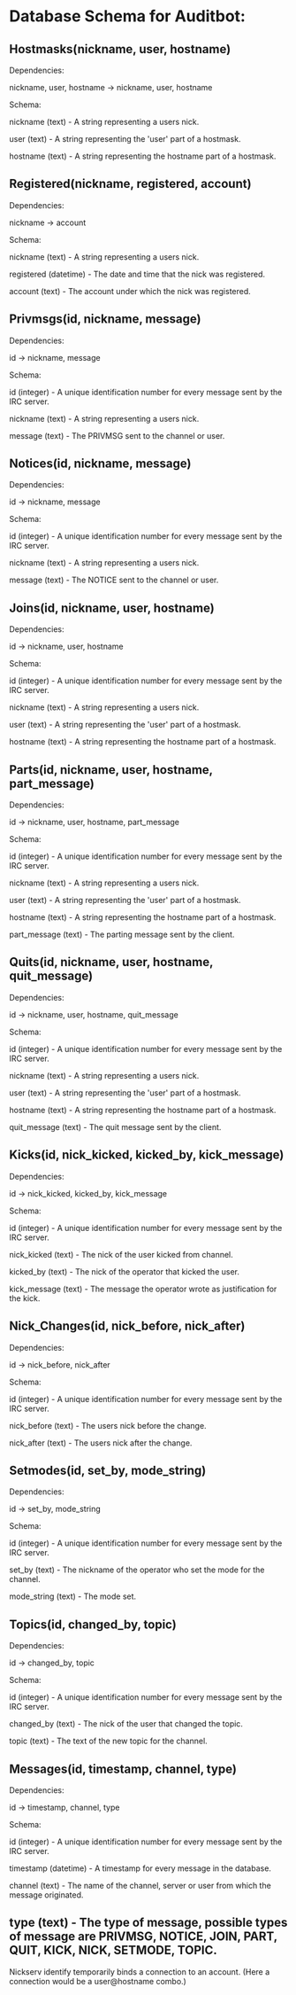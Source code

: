 Database Schema for Auditbot:
=============================

Hostmasks(nickname, user, hostname)
---
Dependencies:

nickname, user, hostname -> nickname, user, hostname

Schema:

nickname (text) - A string representing a users nick.

user (text) - A string representing the 'user' part of a hostmask.

hostname (text) - A string representing the hostname part of a hostmask.

Registered(nickname, registered, account)
---
Dependencies:

nickname -> account

Schema:

nickname (text) - A string representing a users nick.

registered (datetime) - The date and time that the nick was registered.

account (text) - The account under which the nick was registered.

Privmsgs(id, nickname, message)
----
Dependencies:

id -> nickname, message

Schema:

id (integer) - A unique identification number for every message sent by the IRC server.

nickname (text) - A string representing a users nick.

message (text) - The PRIVMSG sent to the channel or user.

Notices(id, nickname, message)
----
Dependencies:

id -> nickname, message

Schema:

id (integer) - A unique identification number for every message sent by the IRC server.

nickname (text) - A string representing a users nick.

message (text) - The NOTICE sent to the channel or user.

Joins(id, nickname, user, hostname)
----
Dependencies:

id -> nickname, user, hostname

Schema:

id (integer) - A unique identification number for every message sent by the IRC server.

nickname (text) - A string representing a users nick.

user (text) - A string representing the 'user' part of a hostmask.

hostname (text) - A string representing the hostname part of a hostmask.

Parts(id, nickname, user, hostname, part_message)
----
Dependencies:

id -> nickname, user, hostname, part_message

Schema:

id (integer) - A unique identification number for every message sent by the IRC server.

nickname (text) - A string representing a users nick.

user (text) - A string representing the 'user' part of a hostmask.

hostname (text) - A string representing the hostname part of a hostmask.

part_message (text) - The parting message sent by the client.

Quits(id, nickname, user, hostname, quit_message)
----
Dependencies:

id -> nickname, user, hostname, quit_message

Schema:

id (integer) - A unique identification number for every message sent by the IRC server.

nickname (text) - A string representing a users nick.

user (text) - A string representing the 'user' part of a hostmask.

hostname (text) - A string representing the hostname part of a hostmask.

quit_message (text) - The quit message sent by the client.

Kicks(id, nick_kicked, kicked_by, kick_message)
----
Dependencies:

id -> nick_kicked, kicked_by, kick_message

Schema:

id (integer) - A unique identification number for every message sent by the IRC server.

nick_kicked (text) - The nick of the user kicked from channel.

kicked_by (text) - The nick of the operator that kicked the user.

kick_message (text) - The message the operator wrote as justification for the kick.

Nick_Changes(id, nick_before, nick_after)
----
Dependencies:

id -> nick_before, nick_after

Schema:

id (integer) - A unique identification number for every message sent by the IRC server.

nick_before (text) - The users nick before the change.

nick_after (text) - The users nick after the change.

Setmodes(id, set_by, mode_string)
----
Dependencies:

id -> set_by, mode_string

Schema:

id (integer) - A unique identification number for every message sent by the IRC server.

set_by (text) - The nickname of the operator who set the mode for the channel.

mode_string (text) - The mode set.

Topics(id, changed_by, topic)
----
Dependencies:

id -> changed_by, topic

Schema:

id (integer) - A unique identification number for every message sent by the IRC server.

changed_by (text) - The nick of the user that changed the topic.

topic (text) - The text of the new topic for the channel.

Messages(id, timestamp, channel, type)
----
Dependencies:

id -> timestamp, channel, type

Schema:

id (integer) - A unique identification number for every message sent by the IRC server.

timestamp (datetime) - A timestamp for every message in the database.

channel (text) - The name of the channel, server or user from which the message originated.

type (text) - The type of message, possible types of message are PRIVMSG, NOTICE, JOIN, PART, QUIT, KICK, NICK, SETMODE, TOPIC.
----

Nickserv identify temporarily binds a connection to an account. (Here a connection would be a user@hostname combo.)
